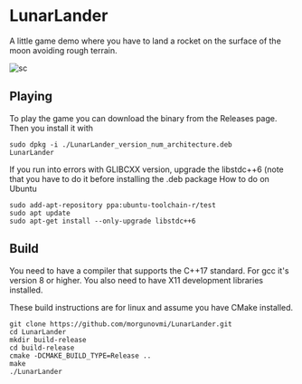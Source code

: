 # LunarLander
A little game demo where you have to land a rocket on the surface of the moon avoiding rough terrain.

![sc](https://user-images.githubusercontent.com/48750724/170862969-42539b7a-0ef7-499a-b604-8e66bad546e7.png)

## Playing

To play the game you can download the binary from the Releases page.
Then you install it with
```
sudo dpkg -i ./LunarLander_version_num_architecture.deb
LunarLander
```
If you run into errors with GLIBCXX version, upgrade the libstdc++6 (note that you have to do it before installing the .deb package
How to do on Ubuntu
```
sudo add-apt-repository ppa:ubuntu-toolchain-r/test
sudo apt update
sudo apt-get install --only-upgrade libstdc++6
```

## Build
You need to have a compiler that supports the C++17 standard. For gcc it's version 8 or higher.
You also need to have X11 development libraries installed.

These build instructions are for linux and assume you have CMake installed.

```
git clone https://github.com/morgunovmi/LunarLander.git
cd LunarLander
mkdir build-release
cd build-release
cmake -DCMAKE_BUILD_TYPE=Release ..
make
./LunarLander
```
